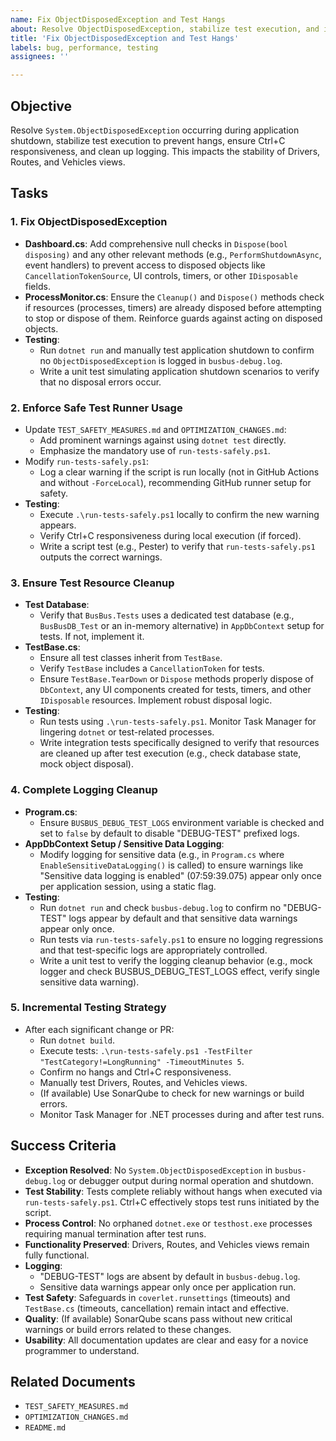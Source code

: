```yaml
---
name: Fix ObjectDisposedException and Test Hangs
about: Resolve ObjectDisposedException, stabilize test execution, and improve logging.
title: 'Fix ObjectDisposedException and Test Hangs'
labels: bug, performance, testing
assignees: ''

---
```


## Objective
Resolve `System.ObjectDisposedException` occurring during application shutdown, stabilize test execution to prevent hangs, ensure Ctrl+C responsiveness, and clean up logging. This impacts the stability of Drivers, Routes, and Vehicles views.

## Tasks

### 1. Fix ObjectDisposedException
- **Dashboard.cs**: Add comprehensive null checks in `Dispose(bool disposing)` and any other relevant methods (e.g., `PerformShutdownAsync`, event handlers) to prevent access to disposed objects like `CancellationTokenSource`, UI controls, timers, or other `IDisposable` fields.
- **ProcessMonitor.cs**: Ensure the `Cleanup()` and `Dispose()` methods check if resources (processes, timers) are already disposed before attempting to stop or dispose of them. Reinforce guards against acting on disposed objects.
- **Testing**:
    - Run `dotnet run` and manually test application shutdown to confirm no `ObjectDisposedException` is logged in `busbus-debug.log`.
    - Write a unit test simulating application shutdown scenarios to verify that no disposal errors occur.

### 2. Enforce Safe Test Runner Usage
- Update `TEST_SAFETY_MEASURES.md` and `OPTIMIZATION_CHANGES.md`:
    - Add prominent warnings against using `dotnet test` directly.
    - Emphasize the mandatory use of `run-tests-safely.ps1`.
- Modify `run-tests-safely.ps1`:
    - Log a clear warning if the script is run locally (not in GitHub Actions and without `-ForceLocal`), recommending GitHub runner setup for safety.
- **Testing**:
    - Execute `.\run-tests-safely.ps1` locally to confirm the new warning appears.
    - Verify Ctrl+C responsiveness during local execution (if forced).
    - Write a script test (e.g., Pester) to verify that `run-tests-safely.ps1` outputs the correct warnings.

### 3. Ensure Test Resource Cleanup
- **Test Database**:
    - Verify that `BusBus.Tests` uses a dedicated test database (e.g., `BusBusDB_Test` or an in-memory alternative) in `AppDbContext` setup for tests. If not, implement it.
- **TestBase.cs**:
    - Ensure all test classes inherit from `TestBase`.
    - Verify `TestBase` includes a `CancellationToken` for tests.
    - Ensure `TestBase.TearDown` or `Dispose` methods properly dispose of `DbContext`, any UI components created for tests, timers, and other `IDisposable` resources. Implement robust disposal logic.
- **Testing**:
    - Run tests using `.\run-tests-safely.ps1`. Monitor Task Manager for lingering `dotnet` or test-related processes.
    - Write integration tests specifically designed to verify that resources are cleaned up after test execution (e.g., check database state, mock object disposal).

### 4. Complete Logging Cleanup
- **Program.cs**:
    - Ensure `BUSBUS_DEBUG_TEST_LOGS` environment variable is checked and set to `false` by default to disable "DEBUG-TEST" prefixed logs.
- **AppDbContext Setup / Sensitive Data Logging**:
    - Modify logging for sensitive data (e.g., in `Program.cs` where `EnableSensitiveDataLogging()` is called) to ensure warnings like "Sensitive data logging is enabled" (07:59:39.075) appear only once per application session, using a static flag.
- **Testing**:
    - Run `dotnet run` and check `busbus-debug.log` to confirm no "DEBUG-TEST" logs appear by default and that sensitive data warnings appear only once.
    - Run tests via `run-tests-safely.ps1` to ensure no logging regressions and that test-specific logs are appropriately controlled.
    - Write a unit test to verify the logging cleanup behavior (e.g., mock logger and check BUSBUS_DEBUG_TEST_LOGS effect, verify single sensitive data warning).

### 5. Incremental Testing Strategy
- After each significant change or PR:
    - Run `dotnet build`.
    - Execute tests: `.\run-tests-safely.ps1 -TestFilter "TestCategory!=LongRunning" -TimeoutMinutes 5`.
    - Confirm no hangs and Ctrl+C responsiveness.
    - Manually test Drivers, Routes, and Vehicles views.
    - (If available) Use SonarQube to check for new warnings or build errors.
    - Monitor Task Manager for .NET processes during and after test runs.

## Success Criteria
- **Exception Resolved**: No `System.ObjectDisposedException` in `busbus-debug.log` or debugger output during normal operation and shutdown.
- **Test Stability**: Tests complete reliably without hangs when executed via `run-tests-safely.ps1`. Ctrl+C effectively stops test runs initiated by the script.
- **Process Control**: No orphaned `dotnet.exe` or `testhost.exe` processes requiring manual termination after test runs.
- **Functionality Preserved**: Drivers, Routes, and Vehicles views remain fully functional.
- **Logging**:
    - "DEBUG-TEST" logs are absent by default in `busbus-debug.log`.
    - Sensitive data warnings appear only once per application run.
- **Test Safety**: Safeguards in `coverlet.runsettings` (timeouts) and `TestBase.cs` (timeouts, cancellation) remain intact and effective.
- **Quality**: (If available) SonarQube scans pass without new critical warnings or build errors related to these changes.
- **Usability**: All documentation updates are clear and easy for a novice programmer to understand.

## Related Documents
- `TEST_SAFETY_MEASURES.md`
- `OPTIMIZATION_CHANGES.md`
- `README.md`
